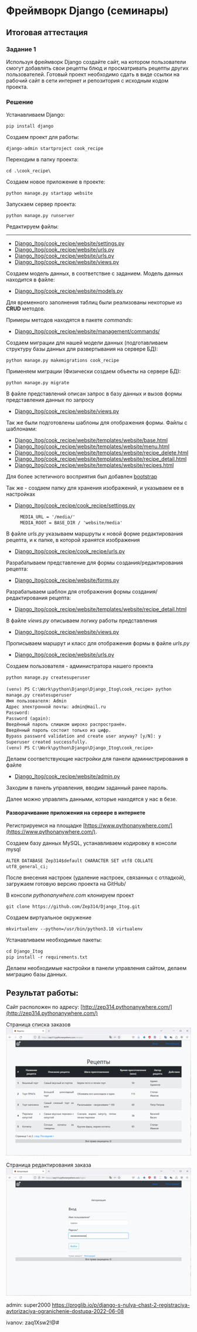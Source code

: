 # Фреймворк Django (семинары)
## Итоговая аттестация

### Задание 1
Используя фреймворк Django создайте сайт, на котором пользователи смогут
добавлять свои рецепты блюд и просматривать рецепты других пользователей.
Готовый проект необходимо сдать в виде ссылки на рабочий сайт в сети интернет и
репозитория с исходным кодом проекта.

### Решение


Устанавливаем Django:

    pip install django

Создаем проект для работы:

    django-admin startproject cook_recipe

Переходим в папку проекта:

    cd .\cook_recipe\

Создаем новое приложение в проекте:

    python manage.py startapp website

Запускаем сервер проекта:

    python manage.py runserver

Редактируем файлы:
*********
- [Django_Itog/cook_recipe/website/settings.py](/cook_recipe/cook_recipe/settings.py)
- [Django_Itog/cook_recipe/website/urls.py](/cook_recipe/cook_recipe/urls.py)
- [Django_Itog/cook_recipe/website/urls.py](/cook_recipe/website/urls.py)
- [Django_Itog/cook_recipe/website/views.py](/cook_recipe/website/views.py)

Создаем модель данных, в соответствие с заданием. 
Модель данных находится в файле: 

- [Django_Itog/cook_recipe/website/models.py](/cook_recipe/website/models.py)

Для временного заполнения таблиц были реализованы некоторые из **CRUD** методов.

Примеры методов находятся в пакете *commands*:

- [Django_Itog/cook_recipe/website/management/commands/](/cook_recipe/website/management/commands)

Создаем миграции для нашей модели данных (подготавливаем структуру базы данных для развертывания на сервере БД):

    python manage.py makemigrations cook_recipe

Применяем миграции (Физически создаем объекты на сервере БД):

    python manage.py migrate


В файле представлений описан запрос в базу данных и вызов формы представления данных по запросу

- [Django_Itog/cook_recipe/website/views.py](/cook_recipe/website/views.py)

Так же были подготовлены шаблоны для отображения формы. Файлы с шаблонами:

- [Django_Itog/cook_recipe/website/templates/website/base.html](/cook_recipe/website/templates/website/base.html)
- [Django_Itog/cook_recipe/website/templates/website/menu.html](/cook_recipe/website/templates/website/menu.html)
- [Django_Itog/cook_recipe/website/templates/website/recipe_delete.html](/cook_recipe/website/templates/website/recipe_delete.html)
- [Django_Itog/cook_recipe/website/templates/website/recipe_detail.html](/cook_recipe/website/templates/website/recipe_detail.html)
- [Django_Itog/cook_recipe/website/templates/website/recipes.html](/cook_recipe/website/templates/website/recipes.html)

Для более эстетичного восприятия был добавлен [bootstrap](https://getbootstrap.com/)


Так же - создаем папку для хранения изображений, и указываем ее в настройках 

- [Django_Itog/cook_recipe/cook_recipe/settings.py](/cook_recipe/cook_recipe/settings.py)


        MEDIA_URL = '/media/'
        MEDIA_ROOT = BASE_DIR / 'website/media'

В файле *urls.py* указываем маршруты к новой форме редактирования рецепта, и к папке, 
в которой хранятся изображения  

- [Django_Itog/cook_recipe/cook_recipe/urls.py](/cook_recipe/cook_recipe/urls.py)

Разрабатываем представление для формы создания/редактирования рецепта: 

- [Django_Itog/cook_recipe/website/forms.py](/cook_recipe/website/forms.py)

Разрабатываем шаблон для отображения формы создания/редактирования рецепта:

- [Django_Itog/cook_recipe/website/templates/website/recipe_detail.html](/cook_recipe/website/templates/website/recipe_detail.html)

В файле *views.py* описываем логику работы представления

- [Django_Itog/cook_recipe/website/views.py](/cook_recipe/website/views.py)

Прописываем маршрут и класс для отображения формы в файле *urls.py*

- [Django_Itog/cook_recipe/website/urls.py](/cook_recipe/website/urls.py)

Создаем пользователя - администратора нашего проекта

    python manage.py createsuperuser

    (venv) PS C:\Work\python\Django\Django_Itog\cook_recipe> python manage.py createsuperuser
    Имя пользователя: Admin
    Адрес электронной почты: admin@mail.ru
    Password:
    Password (again):
    Введённый пароль слишком широко распространён.
    Введённый пароль состоит только из цифр.
    Bypass password validation and create user anyway? [y/N]: y
    Superuser created successfully.
    (venv) PS C:\Work\python\Django\Django_Itog\cook_recipe>

Делаем соответствующие настройки для панели администрирования в файле 

- [Django_Itog/cook_recipe/website/admin.py](/cook_recipe/website/admin.py)

Заходим в панель управления, вводим заданный ранее пароль.

Далее можно управлять данными, которые находятся у нас в безе.

#### Разворачивание приложения на сервере в интернете

Регистрируемся на площадке [https://www.pythonanywhere.com/](https://www.pythonanywhere.com/).

Создаем базу данных MySQL, устанавливаем кодировку в консоли mysql
    
    ALTER DATABASE Zep314$default CHARACTER SET utf8 COLLATE utf8_general_ci;

После внесения настроек (удаление настроек, связанных с отладкой), загружаем готовую версию проекта на GitHub/

В консоли *pythonanywhere.com* клонируем проект

    git clone https://github.com/Zep314/Django_Itog.git

Создаем виртуальное окружение

    mkvirtualenv --python=/usr/bin/python3.10 virtualenv

Устанавливаем необходимые пакеты:

    cd Django_Itog
    pip install -r requirements.txt

Делаем необходимые настройки в панели управления сайтом, делаем миграцию базы данных.

## Результат работы:

Сайт расположен по адресу: [http://zep314.pythonanywhere.com/](http://zep314.pythonanywhere.com/)

Страница списка заказов
![screen1.png](screen1.png)

Страница редактирования заказа
![screen2.png](screen2.png)

admin: super2000
https://proglib.io/p/django-s-nulya-chast-2-registraciya-avtorizaciya-ogranichenie-dostupa-2022-06-08

ivanov: zaq1Xsw2!@#
